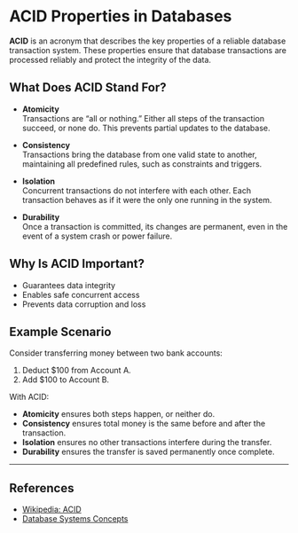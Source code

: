 # ACID Properties in Databases

**ACID** is an acronym that describes the key properties of a reliable database transaction system. These properties ensure that database transactions are processed reliably and protect the integrity of the data.

## What Does ACID Stand For?

- **Atomicity**  
  Transactions are “all or nothing.” Either all steps of the transaction succeed, or none do. This prevents partial updates to the database.

- **Consistency**  
  Transactions bring the database from one valid state to another, maintaining all predefined rules, such as constraints and triggers.

- **Isolation**  
  Concurrent transactions do not interfere with each other. Each transaction behaves as if it were the only one running in the system.

- **Durability**  
  Once a transaction is committed, its changes are permanent, even in the event of a system crash or power failure.

## Why Is ACID Important?

- Guarantees data integrity
- Enables safe concurrent access
- Prevents data corruption and loss

## Example Scenario

Consider transferring money between two bank accounts:

1. Deduct $100 from Account A.
2. Add $100 to Account B.

With ACID:

- **Atomicity** ensures both steps happen, or neither do.
- **Consistency** ensures total money is the same before and after the transaction.
- **Isolation** ensures no other transactions interfere during the transfer.
- **Durability** ensures the transfer is saved permanently once complete.

---

## References

- [Wikipedia: ACID](https://en.wikipedia.org/wiki/ACID)
- [Database Systems Concepts](https://www.db-book.com/)  
